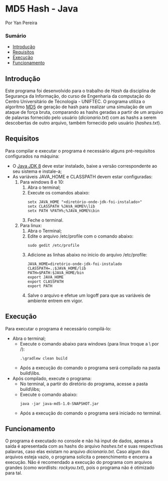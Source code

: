 # MD5 Hash - Java
Por Yan Pereira
### Sumário
- [Introdução](https://github.com/Yanzord/cifra-cesar#introdução)
- [Requisitos](https://github.com/Yanzord/cifra-cesar#requisitos)
- [Execução](https://github.com/Yanzord/cifra-cesar#execução)
- [Funcionamento](https://github.com/Yanzord/cifra-cesar#funcionamento)
## Introdução
Este programa foi desenvolvido para o trabalho de *Hash* da disciplina de Segurança da Informação, do curso
de Engenharia da computação do Centro Universitário de Técnologia - UNIFTEC.
O programa utiliza o algorítmo [MD5](https://pt.wikipedia.org/wiki/MD5) de geração de hash para realizar uma simulação de um ataque de força bruta, comparando as hashs
geradas a partir de um arquivo de palavras fornecido pelo usuário (*dicionario.txt*) com as hashs a serem descobertas de outro arquivo,
também fornecido pelo usuário (*hashes.txt*).
## Requisitos
Para compilar e executar o programa é necessário alguns pré-requisitos configurados na máquina:
- O [Java JDK 8](https://www.oracle.com/technetwork/pt/java/javase/downloads/jdk8-downloads-2133151.html) deve estar instalado, baixe a versão correspondente ao seu sistema e instale-a;
- As variáveis JAVA_HOME e CLASSPATH devem estar configuradas:
    1. Para windows 8 e 10:
        1. Abra o terminal;
        2. Execute os comandos abaixo:
            ```
            setx JAVA_HOME "<diretório-onde-jdk-foi-instalado>"
            setx CLASSPATH %JAVA_HOME%\lib
            setx PATH %PATH%;%JAVA_HOME%\bin
    	    ```
    	3. Feche o terminal.
    2. Para linux:
        1. Abra o Terminal;
        2. Edite o arquivo /etc/profile com o comando abaixo:
            ```
            sudo gedit /etc/profile
            ```
        3. Adicione as linhas abaixo no inicio do arquivo /etc/profile:
            ```
            JAVA_HOME=diretório-onde-jdk-foi-instalado
            CLASSPATH=.;$JAVA_HOME/lib
            PATH=$PATH:$JAVA_HOME/bin
            export JAVA_HOME
            export CLASSPATH
            export PATH
    		```
    	4. Salve o arquivo e efetue um logoff para que as variáveis de ambiente entrem em vigor.
## Execução
Para executar o programa é necessário compilá-lo:
- Abra o terminal;
    - Execute o comando abaixo para windows (para linux troque a \ por /):
        ```
        .\gradlew clean build
        ```
    - Após a execução do comando o programa será compilado na pasta build\libs.
- Após compilado, execute o programa:
    - No terminal, a partir do diretório do programa, acesse a pasta build\libs;
    - Execute o comando abaixo:
        ```
        java -jar java-md5-1.0-SNAPSHOT.jar
        ```
    - Após a execução do comando o programa será iniciado no terminal.
## Funcionamento
O programa é executado no console e não há input de dados, apenas a saída é apresentada com as hashs do arquivo *hashes.txt* e suas respectivas palavras,
caso elas existam no arquivo *dicionario.txt*. Caso algum dos arquivos esteja vazio, o programa solicita o preenchimento e encerra a execução.
Não é recomendado a execução do programa com arquivos grandes (como wordlists: *rockyou.txt*), pois o programa não é otimizado para tal.		    	    